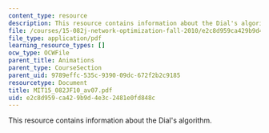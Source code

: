 ```yaml
---
content_type: resource
description: This resource contains information about the Dial's algorithm.
file: /courses/15-082j-network-optimization-fall-2010/e2c8d959ca429b9d4e3c2481e0fd848c_MIT15_082JF10_av07.pdf
file_type: application/pdf
learning_resource_types: []
ocw_type: OCWFile
parent_title: Animations
parent_type: CourseSection
parent_uid: 9789effc-535c-9390-09dc-672f2b2c9185
resourcetype: Document
title: MIT15_082JF10_av07.pdf
uid: e2c8d959-ca42-9b9d-4e3c-2481e0fd848c
---
```

This resource contains information about the Dial's algorithm.